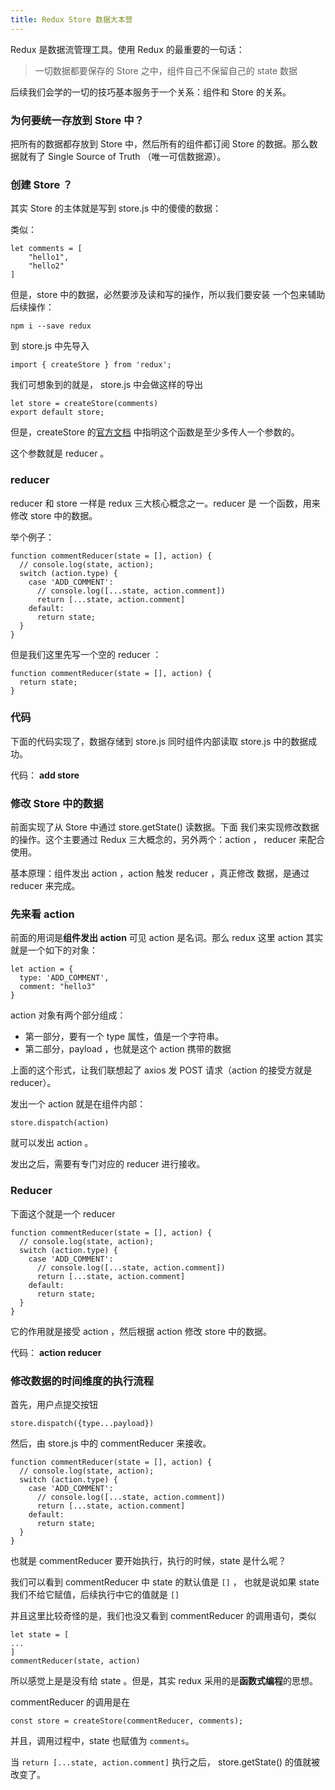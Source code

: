 ```yaml
---
title: Redux Store 数据大本营
---
```


Redux 是数据流管理工具。使用 Redux 的最重要的一句话：

>一切数据都要保存的 Store 之中，组件自己不保留自己的 state 数据

后续我们会学的一切的技巧基本服务于一个关系：组件和 Store 的关系。

### 为何要统一存放到 Store 中？

把所有的数据都存放到 Store 中，然后所有的组件都订阅 Store 的数据。那么数据就有了 Single Source of Truth （唯一可信数据源）。


### 创建 Store ？

其实 Store 的主体就是写到 store.js 中的傻傻的数据：

类似：

```
let comments = [
    "hello1",
    "hello2"
]
```

但是，store 中的数据，必然要涉及读和写的操作，所以我们要安装
一个包来辅助后续操作：

```
npm i --save redux
```

到 store.js 中先导入

```
import { createStore } from 'redux';
```

我们可想象到的就是， store.js 中会做这样的导出

```
let store = createStore(comments)
export default store;
```

但是，createStore 的[官方文档](http://redux.js.org/docs/api/createStore.html) 中指明这个函数是至少多传人一个参数的。

这个参数就是 reducer 。

### reducer

reducer 和 store 一样是 redux 三大核心概念之一。reducer 是
一个函数，用来修改 store 中的数据。

举个例子：

```
function commentReducer(state = [], action) {
  // console.log(state, action);
  switch (action.type) {
    case 'ADD_COMMENT':
      // console.log([...state, action.comment])
      return [...state, action.comment]
    default:
      return state;
  }
}
```

但是我们这里先写一个空的 reducer ：

```
function commentReducer(state = [], action) {
  return state;
}
```


### 代码

下面的代码实现了，数据存储到 store.js 同时组件内部读取 store.js 中的数据成功。

代码： **add store**


### 修改 Store 中的数据

前面实现了从 Store 中通过 store.getState() 读数据。下面
我们来实现修改数据的操作。这个主要通过 Redux 三大概念的，另外两个：action ， reducer 来配合使用。

基本原理：组件发出 action ，action 触发 reducer ，真正修改
数据，是通过 reducer 来完成。


### 先来看 action


前面的用词是**组件发出 action** 可见 action 是名词。那么 redux 这里 action 其实就是一个如下的对象：

```
let action = {
  type: 'ADD_COMMENT',
  comment: "hello3"
}
```

action 对象有两个部分组成：

- 第一部分，要有一个 type 属性，值是一个字符串。
- 第二部分，payload ，也就是这个 action 携带的数据

上面的这个形式，让我们联想起了 axios 发 POST 请求（action 的接受方就是 reducer）。

发出一个 action 就是在组件内部：

```
store.dispatch(action)
```

就可以发出 action 。

发出之后，需要有专门对应的 reducer 进行接收。

### Reducer

下面这个就是一个 reducer

```
function commentReducer(state = [], action) {
  // console.log(state, action);
  switch (action.type) {
    case 'ADD_COMMENT':
      // console.log([...state, action.comment])
      return [...state, action.comment]
    default:
      return state;
  }
}
```

它的作用就是接受 action ，然后根据 action 修改 store 中的数据。

代码： **action reducer**


### 修改数据的时间维度的执行流程

首先，用户点提交按钮

```
store.dispatch({type...payload})
```

然后，由 store.js 中的 commentReducer 来接收。

```
function commentReducer(state = [], action) {
  // console.log(state, action);
  switch (action.type) {
    case 'ADD_COMMENT':
      // console.log([...state, action.comment])
      return [...state, action.comment]
    default:
      return state;
  }
}
```
也就是 commentReducer 要开始执行，执行的时候，state 是什么呢？

我们可以看到 commentReducer 中 state 的默认值是 `[]` ，
也就是说如果 state 我们不给它赋值，后续执行中它的值就是 `[]`

并且这里比较奇怪的是，我们也没又看到 commentReducer 的调用语句，类似

```
let state = [
...
]
commentReducer(state, action)
```
所以感觉上是是没有给 state 。但是，其实 redux 采用的是**函数式编程**的思想。

commentReducer 的调用是在

```
const store = createStore(commentReducer, comments);
```

并且，调用过程中，state 也赋值为 `comments`。


当 `return [...state, action.comment]` 执行之后，
store.getState() 的值就被改变了。
